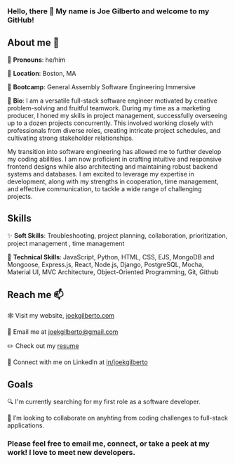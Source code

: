 ### Hello, there 👋  My name is Joe Gilberto and welcome to my GitHub!
## About me 🫶
🪪 **Pronouns**:  he/him

📍 **Location**:  Boston, MA

🌱 **Bootcamp**:  General Assembly Software Engineering Immersive

📖 **Bio**:  I am a versatile full-stack software engineer motivated by creative problem-solving and fruitful teamwork. During my time as a marketing producer, I honed my skills in project management, successfully overseeing up to a dozen projects concurrently. This involved working closely with professionals from diverse roles, creating intricate project schedules, and cultivating strong stakeholder relationships.

My transition into software engineering has allowed me to further develop my coding abilities. I am now proficient in crafting intuitive and responsive frontend designs while also architecting and maintaining robust backend systems and databases. I am excited to leverage my expertise in development, along with my strengths in cooperation, time management, and effective communication, to tackle a wide range of challenging projects.

## Skills
✨ **Soft Skills**: Troubleshooting, project planning, collaboration, prioritization, project management , time management

🥊 **Technical Skills**: JavaScript, Python, HTML, CSS, EJS, MongoDB and Mongoose, Express.js, React, Node.js, Django, PostgreSQL, Mocha, Material UI, MVC Architecture, Object-Oriented Programming, Git, Github

## Reach me 📫
🕸️  Visit my website, [joekgilberto.com](https://joekgilberto.com/)

📧  Email me at [joekgilberto@gmail.com](mailto:joekgilberto@gmail.com)

✏️ Check out my [resume](https://drive.google.com/file/d/1ZYlCtBwwyAmLqasdz17kpGF9C0h90sgm/view)

🔗  Connect with me on LinkedIn at [in/joekgilberto](https://www.linkedin.com/in/joekgilberto/)

## Goals
🔍  I'm currently searching for my first role as a software developer.

👯  I’m looking to collaborate on anyhting from coding challenges to full-stack applications.

### Please feel free to email me, connect, or take a peek at my work!  I love to meet new developers.

